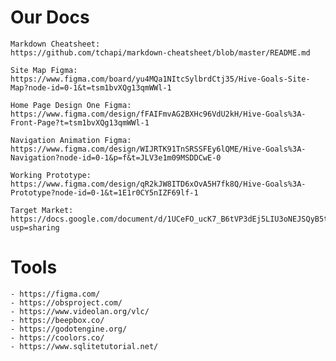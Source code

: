 # Our Docs
    Markdown Cheatsheet:
    https://github.com/tchapi/markdown-cheatsheet/blob/master/README.md

    Site Map Figma:
    https://www.figma.com/board/yu4MQa1NItcSylbrdCtj35/Hive-Goals-Site-Map?node-id=0-1&t=tsm1bvXQg13qmWWl-1

    Home Page Design One Figma:
    https://www.figma.com/design/fFAIFmvAG2BXHc96VdU2kH/Hive-Goals%3A-Front-Page?t=tsm1bvXQg13qmWWl-1

    Navigation Animation Figma:
    https://www.figma.com/design/WIJRTK91TnSRSSFEy6lQME/Hive-Goals%3A-Navigation?node-id=0-1&p=f&t=JLV3e1m09MSDDCwE-0

    Working Prototype:
    https://www.figma.com/design/qR2kJW8ITD6xOvA5H7fk8Q/Hive-Goals%3A-Prototype?node-id=0-1&t=1E1r0CY5nIZF69lf-1

    Target Market:
    https://docs.google.com/document/d/1UCeFO_ucK7_B6tVP3dEj5LIU3oNEJSQyB5tGHtFYiI0/edit?usp=sharing

# Tools
    - https://figma.com/
    - https://obsproject.com/ 
    - https://www.videolan.org/vlc/
    - https://beepbox.co/
    - https://godotengine.org/ 
    - https://coolors.co/
    - https://www.sqlitetutorial.net/